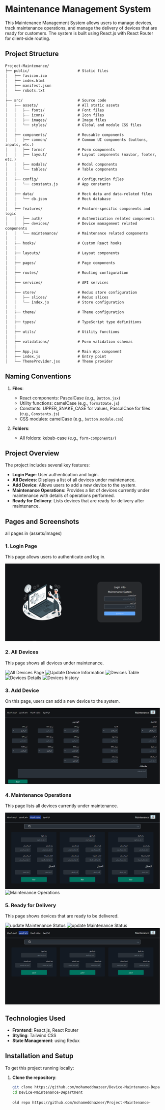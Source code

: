 # Maintenance Management System

This Maintenance Management System allows users to manage devices, track maintenance operations, and manage the delivery of devices that are ready for customers. The system is built using React.js with React Router for client-side routing.

## Project Structure

```
Project-Maintenance/
├── public/                      # Static files
│   ├── favicon.ico
│   ├── index.html
│   ├── manifest.json
│   └── robots.txt
│
├── src/                         # Source code
│   ├── assets/                  # All static assets
│   │   ├── fonts/               # Font files
│   │   ├── icons/               # Icon files
│   │   ├── images/              # Image files
│   │   └── styles/              # Global and module CSS files
│   │
│   ├── components/              # Reusable components
│   │   ├── common/              # Common UI components (buttons, inputs, etc.)
│   │   ├── forms/               # Form components
│   │   ├── layout/              # Layout components (navbar, footer, etc.)
│   │   ├── modals/              # Modal components
│   │   └── tables/              # Table components
│   │
│   ├── config/                  # Configuration files
│   │   └── constants.js         # App constants
│   │
│   ├── data/                    # Mock data and data-related files
│   │   └── db.json              # Mock database
│   │
│   ├── features/                # Feature-specific components and logic
│   │   ├── auth/                # Authentication related components
│   │   ├── devices/             # Device management related components
│   │   └── maintenance/         # Maintenance related components
│   │
│   ├── hooks/                   # Custom React hooks
│   │
│   ├── layouts/                 # Layout components
│   │
│   ├── pages/                   # Page components
│   │
│   ├── routes/                  # Routing configuration
│   │
│   ├── services/                # API services
│   │
│   ├── store/                   # Redux store configuration
│   │   ├── slices/              # Redux slices
│   │   └── index.js             # Store configuration
│   │
│   ├── theme/                   # Theme configuration
│   │
│   ├── types/                   # TypeScript type definitions
│   │
│   ├── utils/                   # Utility functions
│   │
│   ├── validations/             # Form validation schemas
│   │
│   ├── App.jsx                  # Main App component
│   ├── index.js                 # Entry point
│   └── ThemeProvider.jsx        # Theme provider
```

## Naming Conventions

1. **Files**:

   - React components: PascalCase (e.g., `Button.jsx`)
   - Utility functions: camelCase (e.g., `formatDate.js`)
   - Constants: UPPER_SNAKE_CASE for values, PascalCase for files (e.g., `Constants.js`)
   - CSS modules: camelCase (e.g., `button.module.css`)

2. **Folders**:
   - All folders: kebab-case (e.g., `form-components/`)

## Project Overview

The project includes several key features:

- **Login Page**: User authentication and login.
- **All Devices**: Displays a list of all devices under maintenance.
- **Add Device**: Allows users to add a new device to the system.
- **Maintenance Operations**: Provides a list of devices currently under maintenance with details of operations performed.
- **Ready for Delivery**: Lists devices that are ready for delivery after maintenance.

## Pages and Screenshots

all pages in (assets/images)

### 1. Login Page

This page allows users to authenticate and log in.

![Login Page](./Design/login.png)

### 2. All Devices

This page shows all devices under maintenance.

![All Devices Page](./Design/allDevices.png)
![Update Device Information](./Design/updateInformation.png)
![ Devices Table ](./Design/allDataInTable.png)
![ Devices Details ](./Design/deviceDetails.png)
![ Devices history ](./Design/deviceDetails2.png)

### 3. Add Device

On this page, users can add a new device to the system.

![Add Device Page](./Design/addDevice.png)

### 4. Maintenance Operations

This page lists all devices currently under maintenance.

![Maintenance Operations Page](./Design/maintenanceOperations.png)
![Maintenance Operations ](./Design/maintenanceOperations2.png)

### 5. Ready for Delivery

This page shows devices that are ready to be delivered.

![update Maintenance  Status](./Design/updateMaintenanceStatus.png)
![update Maintenance Status](./Design/updateMaintenanceStatus2.png)
![Ready for Delivery ](./Design/readyForDelivery.png)

## Technologies Used

- **Frontend**: React.js, React Router
- **Styling**: Tailwind CSS
- **State Management**: using Redux

## Installation and Setup

To get this project running locally:

1. **Clone the repository**:

   ```bash
   git clone https://github.com/mohameddnazeer/Device-Maintenance-Department
   cd Device-Maintenance-Department

   old repo https://github.com/mohameddnazeer/Project-Maintenance-
   ```
